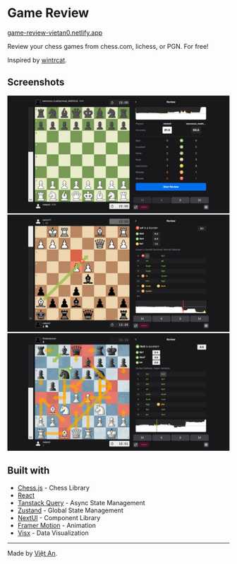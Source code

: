# Game Review

[game-review-vietan0.netlify.app](https://game-review-vietan0.netlify.app/)

Review your chess games from chess.com, lichess, or PGN. For free!

Inspired by [wintrcat](https://www.youtube.com/watch?v=N6dIEzA--7Y).

## Screenshots

![](./screenshots/1.jpg)
![](./screenshots/2.jpg)
![](./screenshots/3.jpg)

## Built with

- [Chess.js](https://github.com/jhlywa/chess.js) - Chess Library
- [React](https://reactjs.org/)
- [Tanstack Query](https://tanstack.com/query/latest) - Async State Management
- [Zustand](https://zustand-demo.pmnd.rs/) - Global State Management
- [NextUI](https://nextui.org/) - Component Library
- [Framer Motion](https://www.framer.com/motion/) - Animation
- [Visx](https://airbnb.io/visx/) - Data Visualization

---

Made by [Việt An](https://github.com/vietan0).
